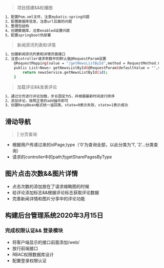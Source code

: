 >项目搭建&&轮播图
``` bash
1、配置Pom.xml文件，注意mybatis-spring问题
2、配置数据库信息，注意url后面的问题
3、整理包结构
4、创建数据库，注意enabled设置问题
5、配置springboot热部署
```


>新闻资讯列表和详情
``` bash
1、创建新闻资讯列表和详情页面接口
2、注意cotroller请求参数中的默认值@RequestParam设置
    @RequestMapping(value = "/getNewsListById",method = RequestMethod.GET)
    public List<News> getNewsListById(@RequestParam(defaultValue = "",value = "id", required = false)Integer id){
        return newsService.getNewsListById(id);
    }
```

>加载评论&&发表评论
``` bash
1、通过分页进行评论加载，步长固定为5，并根据最新时间进行排序
2、添加评论，按照正常的add操作即可
3、创建RespBean格式统一返回类，state=0表示失败，state=1表示成功
```
## 滑动导航
>| 分页查询
+ 根据用户传递过来的idPage,type（‘0’为查询全部，以此分类为’1’, ’2’...分类查询）
+ 请求的controller中的path为getSharePagesByType

## 图片点击次数&&图片详情
+ 点击次数的添加放在了请求缩略图的时候
+ 给评论添加标志&&根据评论标志获取评论数据
+ 完善新闻详情和图片分享中的评论功能


## 构建后台管理系统2020年3月15日

### 完成权限认证&& 登录模块
+ 将客户端显示的接口前面添加/web/
+ 放行前端接口
+ RBAC权限数据库设计
+ 配置登录权限认证
